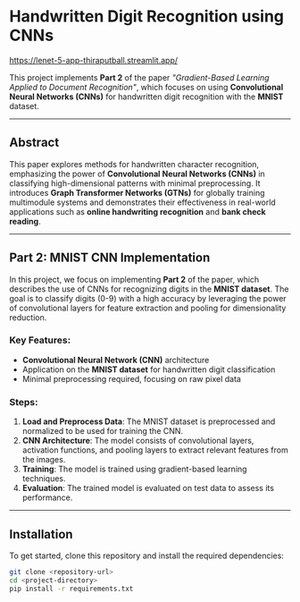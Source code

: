 # Handwritten Digit Recognition using CNNs
https://lenet-5-app-thiraputball.streamlit.app/

This project implements **Part 2** of the paper *"Gradient-Based Learning Applied to Document Recognition"*, which focuses on using **Convolutional Neural Networks (CNNs)** for handwritten digit recognition with the **MNIST** dataset.

---

## Abstract

This paper explores methods for handwritten character recognition, emphasizing the power of **Convolutional Neural Networks (CNNs)** in classifying high-dimensional patterns with minimal preprocessing. It introduces **Graph Transformer Networks (GTNs)** for globally training multimodule systems and demonstrates their effectiveness in real-world applications such as **online handwriting recognition** and **bank check reading**.

---

## Part 2: MNIST CNN Implementation

In this project, we focus on implementing **Part 2** of the paper, which describes the use of CNNs for recognizing digits in the **MNIST dataset**. The goal is to classify digits (0-9) with a high accuracy by leveraging the power of convolutional layers for feature extraction and pooling for dimensionality reduction.

### Key Features:
- **Convolutional Neural Network (CNN)** architecture
- Application on the **MNIST dataset** for handwritten digit classification
- Minimal preprocessing required, focusing on raw pixel data

### Steps:
1. **Load and Preprocess Data**: The MNIST dataset is preprocessed and normalized to be used for training the CNN.
2. **CNN Architecture**: The model consists of convolutional layers, activation functions, and pooling layers to extract relevant features from the images.
3. **Training**: The model is trained using gradient-based learning techniques.
4. **Evaluation**: The trained model is evaluated on test data to assess its performance.

---

## Installation

To get started, clone this repository and install the required dependencies:

```bash
git clone <repository-url>
cd <project-directory>
pip install -r requirements.txt
